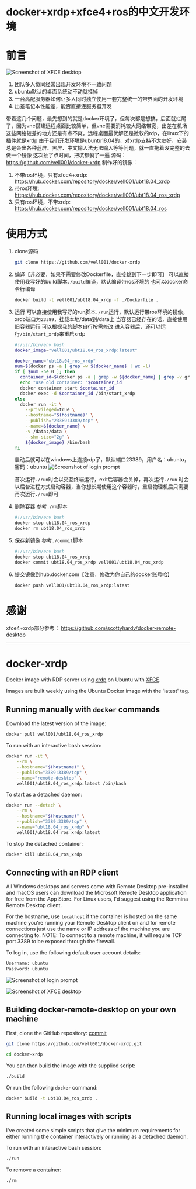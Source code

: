 # docker+xrdp+xfce4+ros的中文开发环境

# 前言

![Screenshot of XFCE desktop](https://raw.githubusercontent.com/vell001/docker-xrdp/master/screenshot_2.png)

1. 团队多人协同经常出现开发环境不一致问题
2. ubuntu默认的桌面系统动不动就挂掉
3. 一台高配服务器如何让多人同时独立使用一套完整统一的带界面的开发环境
4. 出差笔记本性能差，能否直接连服务器开发

带着这几个问题，最先想到的就是docker环境了，但每次都是想搞，后面就烂尾了，因为vnc搭建远程桌面比较简单，但vnc需要消耗较大网络带宽，出差在机场这些网络较差的地方还是有点不爽，远程桌面最优解还是微软的rdp，在linux下的插件就是xrdp
由于我们开发环境是ubuntu18.04的，对xrdp支持不太友好，安装总是会出各种蓝屏、黑屏、中文输入法无法输入等等问题，就一直拖着没完整的去做一个镜像
这次抽了点时间，把坑都躺了一遍
源码：https://github.com/vell001/docker-xrdp
制作好的镜像：

1. 不带ros环境，只有xfce4+xrdp: https://hub.docker.com/repository/docker/vell001/ubt18.04_xrdp
2. 带ros环境: https://hub.docker.com/repository/docker/vell001/ubt18.04_ros_xrdp
3. 只有ros环境，不带xrdp: https://hub.docker.com/repository/docker/vell001/ubt18.04_ros

# 使用方式

1. clone源码
    ``` bash
    git clone https://github.com/vell001/docker-xrdp
    ```
2. 编译【非必要，如果不需要修改Dockerfile，直接跳到下一步即可】
   可以直接使用我写好的build脚本`./build`编译，默认编译带ros环境的
   也可以docker命令行编译
    ``` bash
    docker build -t vell001/ubt18.04_xrdp -f ./Dockerfile .
    ```
3. 运行
   可以直接使用我写好的run脚本`./run`运行，默认运行带ros环境的镜像，xrdp端口为`23389`，挂载本地/data到/data上
   当容器已经存在的话，直接使用旧容器运行
   可以根据我的脚本自行按需修改
   进入容器后，还可以运行`/bin/start_xrdp`来重启xrdp
    ``` bash
    #!/usr/bin/env bash
    docker_image="vell001/ubt18.04_ros_xrdp:latest"
    
    docker_name="ubt18.04_ros_xrdp"
    num=$(docker ps -a | grep -w ${docker_name} | wc -l)
    if [ $num -ne 0 ]; then
      container_id=$(docker ps -a | grep -w ${docker_name} | grep -v grep | awk '{print $1}')
      echo "use old container: "$container_id
      docker container start $container_id
      docker exec -d $container_id /bin/start_xrdp
    else
      docker run -it \
        --privileged=true \
        --hostname="$(hostname)" \
        --publish="23389:3389/tcp" \
        --name=${docker_name} \
        -v /data:/data \
        --shm-size="2g" \
        ${docker_image} /bin/bash
    fi
    ```
   启动后就可以在windows上连接rdp了，默认端口23389，用户名：ubuntu，密码：ubuntu
   ![Screenshot of login prompt](https://raw.githubusercontent.com/vell001/docker-xrdp/master/screenshot_1.png)

   首次运行`./run`时会以交互终端运行，exit后容器会关掉，再次运行`./run`
   时会以后台进程方式启动容器，当你想长期使用这个容器时，重启物理机后只需要再次运行`./run`即可
4. 删除容器
   参考`./rm`脚本
    ``` bash
    #!/usr/bin/env bash
    docker stop ubt18.04_ros_xrdp 
    docker rm ubt18.04_ros_xrdp
    ```
5. 保存新镜像
   参考`./commit`脚本
    ``` bash
    #!/usr/bin/env bash
    docker stop ubt18.04_ros_xrdp
    docker commit ubt18.04_ros_xrdp vell001/ubt18.04_ros_xrdp
    ```
6. 提交镜像到hub.docker.com【注意，修改为你自己的docker账号哈】
    ``` bash
    docker push vell001/ubt18.04_ros_xrdp:latest
    ```

# 感谢

xfce4+xrdp部分参考： https://github.com/scottyhardy/docker-remote-desktop

----------

# docker-xrdp

Docker image with RDP server using [xrdp](http://xrdp.org) on Ubuntu with [XFCE](https://xfce.org).

Images are built weekly using the Ubuntu Docker image with the 'latest' tag.

## Running manually with `docker` commands

Download the latest version of the image:

```bash
docker pull vell001/ubt18.04_ros_xrdp
```

To run with an interactive bash session:

```bash
docker run -it \
    --rm \
    --hostname="$(hostname)" \
    --publish="3389:3389/tcp" \
    --name="remote-desktop" \
    vell001/ubt18.04_ros_xrdp:latest /bin/bash
```

To start as a detached daemon:

```bash
docker run --detach \
    --rm \
    --hostname="$(hostname)" \
    --publish="3389:3389/tcp" \
    --name="ubt18.04_ros_xrdp" \
    vell001/ubt18.04_ros_xrdp:latest
```

To stop the detached container:

```bash
docker kill ubt18.04_ros_xrdp
```

## Connecting with an RDP client

All Windows desktops and servers come with Remote Desktop pre-installed and macOS users can download the Microsoft
Remote Desktop application for free from the App Store. For Linux users, I'd suggest using the Remmina Remote Desktop
client.

For the hostname, use `localhost` if the container is hosted on the same machine you're running your Remote Desktop
client on and for remote connections just use the name or IP address of the machine you are connecting to.
NOTE: To connect to a remote machine, it will require TCP port 3389 to be exposed through the firewall.

To log in, use the following default user account details:

```bash
Username: ubuntu
Password: ubuntu
```

![Screenshot of login prompt](https://raw.githubusercontent.com/vell001/docker-xrdp/master/screenshot_1.png)

![Screenshot of XFCE desktop](https://raw.githubusercontent.com/vell001/docker-xrdp/master/screenshot_2.png)

## Building docker-remote-desktop on your own machine

First, clone the GitHub repository:
[commit](commit)

```bash
git clone https://github.com/vell001/docker-xrdp.git

cd docker-xrdp
```

You can then build the image with the supplied script:

```bash
./build
```

Or run the following `docker` command:

```bash
docker build -t ubt18.04_ros_xrdp .
```

## Running local images with scripts

I've created some simple scripts that give the minimum requirements for either running the container interactively or
running as a detached daemon.

To run with an interactive bash session:

```bash
./run
```

To remove a container:

```bash
./rm
```
